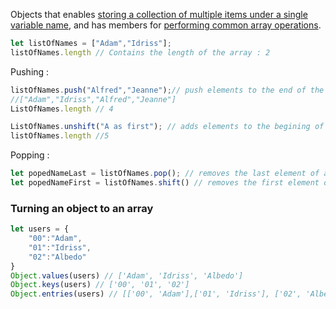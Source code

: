 Objects that enables [storing a collection of multiple items under a single variable name](https://developer.mozilla.org/en-US/docs/Learn/JavaScript/First_steps/Arrays), and has members for [performing common array operations](https://developer.mozilla.org/en-US/docs/Web/JavaScript/Reference/Global_Objects/Array#examples).
```js
let listOfNames = ["Adam","Idriss"];
listOfNames.length // Contains the length of the array : 2
```
Pushing : 
```js
listOfNames.push("Alfred","Jeanne");// push elements to the end of the array :
//["Adam","Idriss","Alfred","Jeanne"]
ListOfNames.length // 4

ListOfNames.unshift("A as first"); // adds elements to the begining of an array
listOfNames.length //5
```
Popping :
```js
let popedNameLast = listOfNames.pop(); // removes the last element of an array //returns undefined if the array is empty
let popedNameFirst = listOfNames.shift() // removes the first element of an array //returns undefined if the array is empty
```

### Turning an object to an array 
```js
let users = {
	"00":"Adam",
	"01":"Idriss",
	"02":"Albedo"
}
Object.values(users) // ['Adam', 'Idriss', 'Albedo']
Object.keys(users) // ['00', '01', '02']
Object.entries(users) // [['00', 'Adam'],['01', 'Idriss'], ['02', 'Albedo']]
```